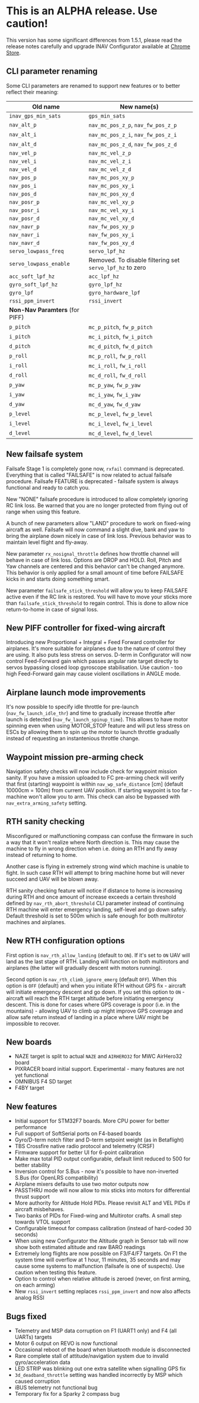 # This is an ALPHA release. Use caution!

This version has some significant differences from 1.5.1, please read the release notes carefully and upgrade INAV Configurator available at [Chrome Store](https://chrome.google.com/webstore/detail/inav-configurator/fmaidjmgkdkpafmbnmigkpdnpdhopgel).

## CLI parameter renaming

Some CLI parameters are renamed to support new features or to better reflect their meaning:

| Old name               | New name(s)                                                    |
|------------------------|----------------------------------------------------------------|
| `inav_gps_min_sats`    | `gps_min_sats`                                                 |
| `nav_alt_p`            | `nav_mc_pos_z_p`, `nav_fw_pos_z_p`                             |
| `nav_alt_i`            | `nav_mc_pos_z_i`, `nav_fw_pos_z_i`                             |
| `nav_alt_d`            | `nav_mc_pos_z_d`, `nav_fw_pos_z_d`                             |
| `nav_vel_p`            | `nav_mc_vel_z_p`                                               |
| `nav_vel_i`            | `nav_mc_vel_z_i`                                               |
| `nav_vel_d`            | `nav_mc_vel_z_d`                                               |
| `nav_pos_p`            | `nav_mc_pos_xy_p`                                              |
| `nav_pos_i`            | `nav_mc_pos_xy_i`                                              |
| `nav_pos_d`            | `nav_mc_pos_xy_d`                                              |
| `nav_posr_p`           | `nav_mc_vel_xy_p`                                              |
| `nav_posr_i`           | `nav_mc_vel_xy_i`                                              |
| `nav_posr_d`           | `nav_mc_vel_xy_d`                                              |
| `nav_navr_p`           | `nav_fw_pos_xy_p`                                              |
| `nav_navr_i`           | `nav_fw_pos_xy_i`                                              |
| `nav_navr_d`           | `nav_fw_pos_xy_d`                                              |
| `servo_lowpass_freq`   | `servo_lpf_hz`                                                 |
| `servo_lowpass_enable` | Removed. To disable filtering set `servo_lpf_hz` to zero       |
| `acc_soft_lpf_hz`      | `acc_lpf_hz`                                                   |
| `gyro_soft_lpf_hz`     | `gyro_lpf_hz`                                                  |
| `gyro_lpf`             | `gyro_hardware_lpf`                                            |
| `rssi_ppm_invert`      | `rssi_invert`                                                  |
|  **Non-Nav Paramters** (for PIFF) |
| `p_pitch` | `mc_p_pitch`, `fw_p_pitch` |
| `i_pitch` | `mc_i_pitch`, `fw_i_pitch` |
| `d_pitch` | `mc_d_pitch`, `fw_d_pitch` |
| `p_roll` | `mc_p_roll`, `fw_p_roll` |
| `i_roll` | `mc_i_roll`, `fw_i_roll` |
| `d_roll` | `mc_d_roll`, `fw_d_roll` |
| `p_yaw`  | `mc_p_yaw`, `fw_p_yaw`  |
| `i_yaw` | `mc_i_yaw`, `fw_i_yaw` |
| `d_yaw`  | `mc_d_yaw`, `fw_d_yaw`  |
| `p_level` | `mc_p_level`, `fw_p_level` |
| `i_level` | `mc_i_level`, `fw_i_level` |
| `d_level` | `mc_d_level`, `fw_d_level` |

## New failsafe system

Failsafe Stage 1 is completely gone now, `rxfail` command is deprecated. Everything that is called "FAILSAFE" is now related to actual failsafe procedure. Failsafe FEATURE is deprecated - failsafe system is always functional and ready to catch you.

New "NONE" failsafe procedure is introduced to allow completely ignoring RC link loss. Be warned that you are no longer protected from flying out of range when using this feature.

A bunch of new parameters allow "LAND" procedure to work on fixed-wing aircraft as well. Failsafe will now command a slight dive, bank and yaw to bring the airplane down nicely in case of link loss. Previous behavior was to maintain level flight and fly-away.

New parameter `rx_nosignal_throttle` defines how throttle channel will behave in case of link loss. Options are DROP and HOLD. Roll, Pitch and Yaw channels are centered and this behavior can't be changed anymore. This behavior is only applied for a small amount of time before FAILSAFE kicks in and starts doing something smart.

New parameter `failsafe_stick_threshold` will allow you to keep FAILSAFE active even if the RC link is restored. You will have to move your sticks more than `failsafe_stick_threshold` to regain control. This is done to allow nice return-to-home in case of signal loss.

## New PIFF controller for fixed-wing aircraft

Introducing new Proportional + Integral + Feed Forward controller for airplanes. It's more suitable for airplanes due to the nature of control they are using. It also puts less stress on servos. D-term in Configurator will now control Feed-Forward gain which passes angular rate target directly to servos bypassing closed loop gyroscope stabilisation. Use caution - too high Feed-Forward gain may cause violent oscillations in ANGLE mode.

## Airplane launch mode improvements

It's now possible to specify idle throttle for pre-launch (`nav_fw_launch_idle_thr`) and time to gradually increase throttle after launch is detected (`nav_fw_launch_spinup_time`). This allows to have motor spinning even when using MOTOR_STOP feature and will put less stress on ESCs by allowing them to spin up the motor to launch throttle gradually instead of requesting an instantenious throttle change.


## Waypoint mission pre-arming check

Navigation safety checks will now include check for waypoint mission sanity. If you have a mission uploaded to FC pre-arming check will verify that first (starting) waypoint is within `nav_wp_safe_distance` [cm] (default 10000cm = 100m) from current UAV position. If starting waypoint is too far - machine won't allow you to arm. This check can also be bypassed with `nav_extra_arming_safety` setting.


## RTH sanity checking

Misconfigured or malfunctioning compass can confuse the firmware in such a way that it won't realize where North direction is. This may cause the machine to fly in wrong direction when i.e. doing an RTH and fly away instead of returning to home.

Another case is flying in extremely strong wind which machine is unable to fight. In such case RTH will attempt to bring machine home but will never succeed and UAV will be blown away.

RTH sanity checking feature will notice if distance to home is increasing during RTH and once amount of increase exceeds a certain threshold defined by `nav_rth_abort_threshold` CLI parameter instead of continuing RTH machine will enter emergency landing, self-level and go down safely. Default threshold is set to 500m which is safe enough for both multirotor machines and airplanes.


## New RTH configuration options

First option is `nav_rth_allow_landing` (default to `ON`). If it's set to `ON` UAV will land as the last stage of RTH. Landing will function on both multirotors and airplanes (the latter will gradually descent with motors running).

Second option is `nav_rth_climb_ignore_emerg` (default `OFF`). When this option is `OFF` (default) and when you initiate RTH without GPS fix - aircraft will initiate emergency descent and go down. If you set this option to `ON` - aircraft will reach the RTH target altitude before initiating emergency descent. This is done for cases where GPS coverage is poor (i.e. in the mountains) - allowing UAV to climb up might improve GPS coverage and allow safe return instead of landing in a place where UAV might be impossible to recover.


## New boards

- NAZE target is split to actual `NAZE` and `AIRHERO32` for MWC AirHero32 board
- PIXRACER board initial support. Experimental - many features are not yet functional
- OMNIBUS F4 SD target
- F4BY target

## New features

- Initial support for STM32F7 boards. More CPU power for better performance
- Full support of SoftSerial ports on F4-based boards
- Gyro/D-term notch filter and D-term setpoint weight (as in Betaflight)
- TBS Crossfire native radio protocol and telemetry (CRSF)
- Firmware support for better UI for 6-point calibration
- Make max total PID output configurable, default limit reduced to 500 for better stability
- Inversion control for S.Bus - now it's possible to have non-inverted S.Bus (for OpenLRS compatibility)
- Airplane mixers defaults to use two motor outputs now
- PASSTHRU mode will now allow to mix sticks into motors for differential thrust support
- More authority for Altitude Hold PIDs. Please revisit ALT and VEL PIDs if aircraft misbehaves.
- Two banks of PIDs for Fixed-wing and Multirotor crafts. A small step towards VTOL support
- Configurable timeout for compass calibration (instead of hard-coded 30 seconds)
- When using new Configurator the Altitude graph in Sensor tab will now show both estimated altitude and raw BARO readings
- Extremely long flights are now possible on F3/F4/F7 targets. On F1 the system time will overflow at 1 hour, 11 minutes, 35 seconds and may cause some systems to malfunction (failsafe is one of suspects). Use caution when testing this feature.
- Option to control when relative altitude is zeroed (never, on first arming, on each arming)
- New `rssi_invert` setting replaces `rssi_ppm_invert` and now also affects analog RSSI


## Bugs fixed

- Telemetry and MSP data corruption on F1 (UART1 only) and F4 (all UARTs) targets
- Motor 6 output on REVO is now functional
- Occasional reboot of the board when bluetooth module is disconnected
- Rare complete stall of attitude/navigation system due to invalid gyro/acceleration data
- LED STRIP was blinking out one extra satellite when signalling GPS fix
- `3d_deadband_throttle` setting was handled incorrectly by MSP which caused corruption
- iBUS telemetry not functional bug
- Temporary fix for a Sparky 2 compass bug
